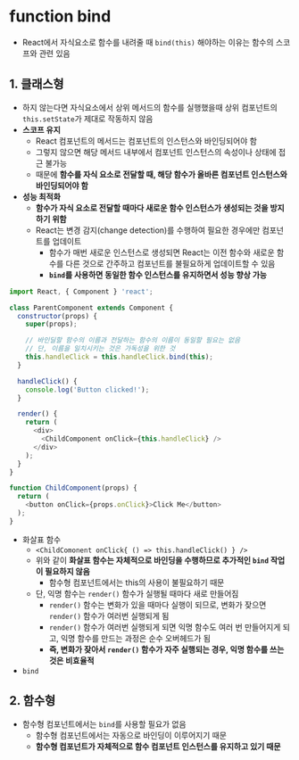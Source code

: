 # function bind
- React에서 자식요소로 함수를 내려줄 때 `bind(this)` 해야하는 이유는 함수의 스코프와 관련 있음

## 1. 클래스형
- 하지 않는다면 자식요소에서 상위 메서드의 함수를 실행했을때 상위 컴포넌트의 `this.setState`가 제대로 작동하지 않음
- **스코프 유지**
  - React 컴포넌트의 메서드는 컴포넌트의 인스턴스와 바인딩되어야 함
  - 그렇지 않으면 해당 메서드 내부에서 컴포넌트 인스턴스의 속성이나 상태에 접근 불가능
  - 때문에 **함수를 자식 요소로 전달할 때, 해당 함수가 올바른 컴포넌트 인스턴스와 바인딩되어야 함**
- **성능 최적화**
  - **함수가 자식 요소로 전달할 때마다 새로운 함수 인스턴스가 생성되는 것을 방지하기 위함**
  - React는 변경 감지(change detection)를 수행하여 필요한 경우에만 컴포넌트를 업데이트
    - 함수가 매번 새로운 인스턴스로 생성되면 React는 이전 함수와 새로운 함수를 다른 것으로 간주하고 컴포넌트를 불필요하게 업데이트할 수 있음
    - **`bind`를 사용하면 동일한 함수 인스턴스를 유지하면서 성능 향상 가능**


```javascript
import React, { Component } 'react';

class ParentComponent extends Component {
  constructor(props) {
    super(props);

    // 바인딜할 함수의 이름과 전달하는 함수의 이름이 동일할 필요는 없음
    // 단, 이름을 일치시키는 것은 가독성을 위한 것
    this.handleClick = this.handleClick.bind(this);
  }

  handleClick() {
    console.log('Button clicked!');
  }

  render() {
    return (
      <div>
        <ChildComponent onClick={this.handleClick} />
      </div>
    );
  }
}

function ChildComponent(props) {
  return (
    <button onClick={props.onClick}>Click Me</button>
  );
}
```
  - 화살표 함수
    - `<ChildComonent onClick{ () => this.handleClick() } />`
    - 위와 같이 **화살표 함수는 자체적으로 바인딩을 수행하므로 추가적인 `bind` 작업이 필요하지 않음**
      - 함수형 컴포넌트에서는 this의 사용이 불필요하기 때문
    - 단, 익명 함수는 `render()` 함수가 실행될 때마다 새로 만들어짐
      - `render()` 함수는 변화가 있을 때마다 실행이 되므로, 변화가 잦으면 `render()` 함수가 여러번 실행되게 됨
      - `render()` 함수가 여러번 실행되게 되면 익명 함수도 여러 번 만들어지게 되고, 익명 함수를 만드는 과정은 순수 오버헤드가 됨
      - **즉, 변화가 잦아서 `render()`  함수가 자주 실행되는 경우, 익명 함수를 쓰는 것은 비효율적**
  - `bind`

## 2. 함수형
- 함수형 컴포넌트에서는 `bind`를 사용할 필요가 없음
  - 함수형 컴포넌트에서는 자동으로 바인딩이 이루어지기 때문
  - **함수형 컴포넌트가 자체적으로 함수 컴포넌트 인스턴스를 유지하고 있기 때문**